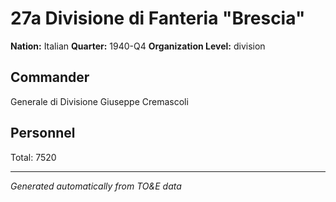 # 27a Divisione di Fanteria "Brescia"

**Nation:** Italian
**Quarter:** 1940-Q4
**Organization Level:** division

## Commander

Generale di Divisione Giuseppe Cremascoli

## Personnel

Total: 7520

---
*Generated automatically from TO&E data*
